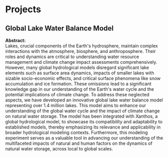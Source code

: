 # Projects

## Global Lake Water Balance Model

**Abstract:**  
Lakes, crucial components of the Earth's hydrosphere, maintain complex interactions with the atmosphere, biosphere, and anthroposphere. Their roles and dynamics are critical to understanding water resource management and climate change impact assessments comprehensively. However, many global hydrological models disregard significant lake elements such as surface area dynamics, impacts of smaller lakes with sizable socio-economic effects, and critical surface phenomena like snow accumulation and ice formation. These omissions lead to a significant knowledge gap in our understanding of the Earth's water cycle and the potential implications of climate change. To address these neglected aspects, we have developed an innovative global lake water balance model representing over 1.4 million lakes. This model aims to enhance our understanding of the global water cycle and the impact of climate change on natural water storage. The model has been integrated with Xanthos, a global hydrological model, to showcase its compatibility and adaptability to established models, thereby emphasizing its relevance and applicability in broader hydrological modeling contexts. Furthermore, this modeling experiment serves as a valuable tool in advancing our understanding of the multifaceted impacts of natural and human factors on the dynamics of natural water storage, across local to global scales.
